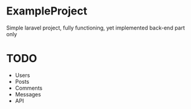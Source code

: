 # ExampleProject
Simple laravel project, fully functioning, yet implemented back-end part only

# TODO

* Users
* Posts
* Comments
* Messages
* API
